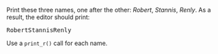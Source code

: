 Print these three names, one after the other: _Robert_, _Stannis_, _Renly_. As a result, the editor should print:

<pre class='hexlet-basics-output'>
RobertStannisRenly
</pre>

Use a `print_r()` call for each name.
